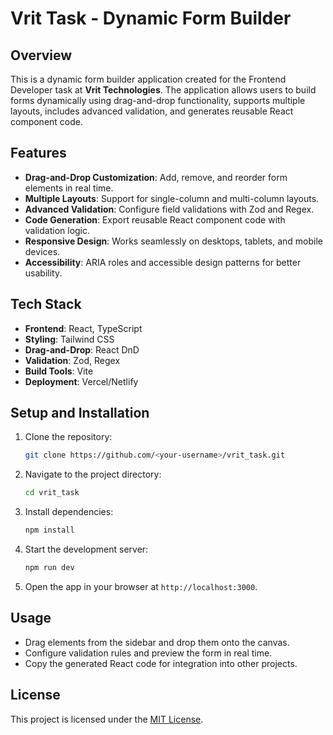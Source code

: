 # Vrit Task - Dynamic Form Builder

## **Overview**
This is a dynamic form builder application created for the Frontend Developer task at **Vrit Technologies**. The application allows users to build forms dynamically using drag-and-drop functionality, supports multiple layouts, includes advanced validation, and generates reusable React component code.

## **Features**
- **Drag-and-Drop Customization**: Add, remove, and reorder form elements in real time.
- **Multiple Layouts**: Support for single-column and multi-column layouts.
- **Advanced Validation**: Configure field validations with Zod and Regex.
- **Code Generation**: Export reusable React component code with validation logic.
- **Responsive Design**: Works seamlessly on desktops, tablets, and mobile devices.
- **Accessibility**: ARIA roles and accessible design patterns for better usability.

## **Tech Stack**
- **Frontend**: React, TypeScript
- **Styling**: Tailwind CSS
- **Drag-and-Drop**: React DnD
- **Validation**: Zod, Regex
- **Build Tools**: Vite
- **Deployment**: Vercel/Netlify

## **Setup and Installation**

1. Clone the repository:
   ```bash
   git clone https://github.com/<your-username>/vrit_task.git
   ```
2. Navigate to the project directory:
   ```bash
   cd vrit_task
   ```
3. Install dependencies:
   ```bash
   npm install
   ```
4. Start the development server:
   ```bash
   npm run dev
   ```
5. Open the app in your browser at `http://localhost:3000`.

## **Usage**
- Drag elements from the sidebar and drop them onto the canvas.
- Configure validation rules and preview the form in real time.
- Copy the generated React code for integration into other projects.

## **License**
This project is licensed under the [MIT License](LICENSE).

